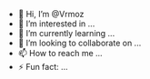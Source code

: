 - 👋 Hi, I’m @Vrmoz
- 👀 I’m interested in ...
- 🌱 I’m currently learning ...
- 💞️ I’m looking to collaborate on ...
- 📫 How to reach me ... 
- ⚡ Fun fact: ...

<!---
Vrmoz/Vrmoz is a ✨ special ✨ repository because its `README.md` (this file) appears on your GitHub profile.
You can click the Preview link to take a look at your changes.
--->
